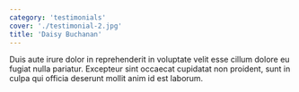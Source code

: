 ```yaml
---
category: 'testimonials'
cover: './testimonial-2.jpg'
title: 'Daisy Buchanan'
---
```


Duis aute irure dolor in reprehenderit in voluptate velit esse cillum dolore eu fugiat nulla pariatur. Excepteur sint occaecat cupidatat non proident, sunt in culpa qui officia deserunt mollit anim id est laborum.

